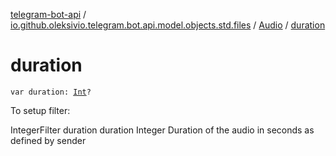 [telegram-bot-api](../../index.md) / [io.github.oleksivio.telegram.bot.api.model.objects.std.files](../index.md) / [Audio](index.md) / [duration](./duration.md)

# duration

`var duration: `[`Int`](https://kotlinlang.org/api/latest/jvm/stdlib/kotlin/-int/index.html)`?`

To setup filter:

IntegerFilter duration duration Integer Duration of the audio in seconds as defined by sender

